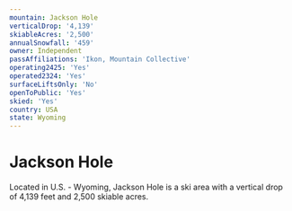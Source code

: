 ```yaml
---
mountain: Jackson Hole
verticalDrop: '4,139'
skiableAcres: '2,500'
annualSnowfall: '459'
owner: Independent
passAffiliations: 'Ikon, Mountain Collective'
operating2425: 'Yes'
operated2324: 'Yes'
surfaceLiftsOnly: 'No'
openToPublic: 'Yes'
skied: 'Yes'
country: USA
state: Wyoming
---
```


# Jackson Hole

Located in U.S. - Wyoming, Jackson Hole is a ski area with a vertical drop of 4,139 feet and 2,500 skiable acres.
